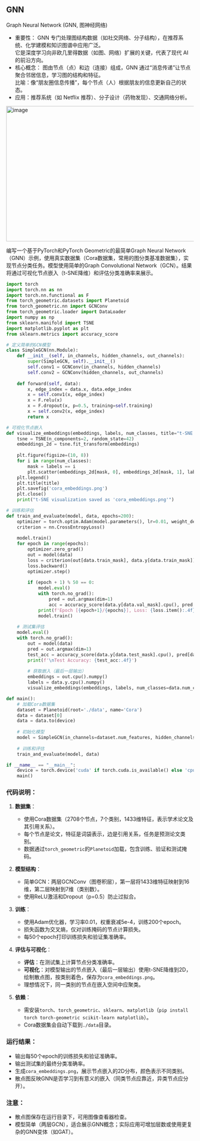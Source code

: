 ## GNN
Graph Neural Network (GNN, 图神经网络)  
- 重要性：
GNN 专门处理图结构数据（如社交网络、分子结构），在推荐系统、化学建模和知识图谱中应用广泛。  
它是深度学习向非欧几里得数据（如图、网络）扩展的关键，代表了现代 AI 的前沿方向。  
- 核心概念：
图由节点（点）和边（连接）组成，GNN 通过“消息传递”让节点聚合邻居信息，学习图的结构和特征。  
比喻：像“朋友圈信息传播”，每个节点（人）根据朋友的信息更新自己的状态。  
- 应用：推荐系统（如 Netflix 推荐）、分子设计（药物发现）、交通网络分析。
<img width="700" height="363" alt="image" src="https://github.com/user-attachments/assets/47f67caf-be26-42b4-928e-b8db05f1afab" />  

编写一个基于PyTorch和PyTorch Geometric的最简单Graph Neural Network（GNN）示例，使用真实数据集（Cora数据集，常用的图分类基准数据集），实现节点分类任务。模型使用简单的Graph Convolutional Network（GCN）。结果将通过可视化节点嵌入（t-SNE降维）和评估分类准确率来展示。

```python
import torch
import torch.nn as nn
import torch.nn.functional as F
from torch_geometric.datasets import Planetoid
from torch_geometric.nn import GCNConv
from torch_geometric.loader import DataLoader
import numpy as np
from sklearn.manifold import TSNE
import matplotlib.pyplot as plt
from sklearn.metrics import accuracy_score

# 定义简单的GCN模型
class SimpleGCN(nn.Module):
    def __init__(self, in_channels, hidden_channels, out_channels):
        super(SimpleGCN, self).__init__()
        self.conv1 = GCNConv(in_channels, hidden_channels)
        self.conv2 = GCNConv(hidden_channels, out_channels)
    
    def forward(self, data):
        x, edge_index = data.x, data.edge_index
        x = self.conv1(x, edge_index)
        x = F.relu(x)
        x = F.dropout(x, p=0.5, training=self.training)
        x = self.conv2(x, edge_index)
        return x

# 可视化节点嵌入
def visualize_embeddings(embeddings, labels, num_classes, title="t-SNE Visualization of Node Embeddings"):
    tsne = TSNE(n_components=2, random_state=42)
    embeddings_2d = tsne.fit_transform(embeddings)
    
    plt.figure(figsize=(10, 8))
    for i in range(num_classes):
        mask = labels == i
        plt.scatter(embeddings_2d[mask, 0], embeddings_2d[mask, 1], label=f'Class {i}', alpha=0.5)
    plt.legend()
    plt.title(title)
    plt.savefig('cora_embeddings.png')
    plt.close()
    print("t-SNE visualization saved as 'cora_embeddings.png'")

# 训练和评估
def train_and_evaluate(model, data, epochs=200):
    optimizer = torch.optim.Adam(model.parameters(), lr=0.01, weight_decay=5e-4)
    criterion = nn.CrossEntropyLoss()
    
    model.train()
    for epoch in range(epochs):
        optimizer.zero_grad()
        out = model(data)
        loss = criterion(out[data.train_mask], data.y[data.train_mask])
        loss.backward()
        optimizer.step()
        
        if (epoch + 1) % 50 == 0:
            model.eval()
            with torch.no_grad():
                pred = out.argmax(dim=1)
                acc = accuracy_score(data.y[data.val_mask].cpu(), pred[data.val_mask].cpu())
            print(f'Epoch [{epoch+1}/{epochs}], Loss: {loss.item():.4f}, Validation Accuracy: {acc:.4f}')
            model.train()
    
    # 测试集评估
    model.eval()
    with torch.no_grad():
        out = model(data)
        pred = out.argmax(dim=1)
        test_acc = accuracy_score(data.y[data.test_mask].cpu(), pred[data.test_mask].cpu())
        print(f'\nTest Accuracy: {test_acc:.4f}')
        
        # 获取嵌入（最后一层输出）
        embeddings = out.cpu().numpy()
        labels = data.y.cpu().numpy()
        visualize_embeddings(embeddings, labels, num_classes=data.num_classes)

def main():
    # 加载Cora数据集
    dataset = Planetoid(root='./data', name='Cora')
    data = dataset[0]
    data = data.to(device)
    
    # 初始化模型
    model = SimpleGCN(in_channels=dataset.num_features, hidden_channels=16, out_channels=dataset.num_classes).to(device)
    
    # 训练和评估
    train_and_evaluate(model, data)

if __name__ == "__main__":
    device = torch.device('cuda' if torch.cuda.is_available() else 'cpu')
    main()
```

### 代码说明：
1. **数据集**：
   - 使用Cora数据集（2708个节点，7个类别，1433维特征，表示学术论文及其引用关系）。
   - 每个节点是论文，特征是词袋表示，边是引用关系，任务是预测论文类别。
   - 数据通过`torch_geometric`的`Planetoid`加载，包含训练、验证和测试掩码。

2. **模型结构**：
   - 简单GCN：两层GCNConv（图卷积层），第一层将1433维特征映射到16维，第二层映射到7维（类别数）。
   - 使用ReLU激活和Dropout（p=0.5）防止过拟合。

3. **训练**：
   - 使用Adam优化器，学习率0.01，权重衰减5e-4，训练200个epoch。
   - 损失函数为交叉熵，仅对训练掩码的节点计算损失。
   - 每50个epoch打印训练损失和验证集准确率。

4. **评估与可视化**：
   - **评估**：在测试集上计算节点分类准确率。
   - **可视化**：对模型输出的节点嵌入（最后一层输出）使用t-SNE降维到2D，绘制散点图，按类别着色，保存为`cora_embeddings.png`。
   - 理想情况下，同一类别的节点在嵌入空间中应聚类。

5. **依赖**：
   - 需安装`torch`、`torch_geometric`、`sklearn`、`matplotlib`（`pip install torch torch-geometric scikit-learn matplotlib`）。
   - Cora数据集会自动下载到`./data`目录。

### 运行结果：
- 输出每50个epoch的训练损失和验证准确率。
- 输出测试集的最终分类准确率。
- 生成`cora_embeddings.png`，展示节点嵌入的2D分布，颜色表示不同类别。
- 散点图反映GNN是否学习到有意义的嵌入（同类节点应靠近，异类节点应分开）。

### 注意：
- 散点图保存在运行目录下，可用图像查看器检查。
- 模型简单（两层GCN），适合展示GNN概念；实际应用可增加层数或使用更复杂的GNN变体（如GAT）。
